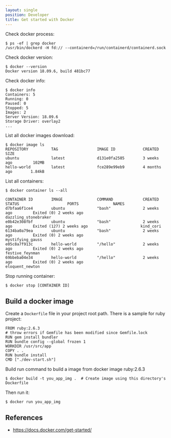 ```yaml
---
layout: single
position: Developer
title: Get started with Docker
---
```


Check docker process:

    $ ps -ef | grep docker
    /usr/bin/dockerd -H fd:// --containerd=/run/containerd/containerd.sock

Check docker version:

    $ docker --version
    Docker version 18.09.6, build 481bc77

Check docker info:

    $ docker info
    Containers: 5
    Running: 0
    Paused: 0
    Stopped: 5
    Images: 2
    Server Version: 18.09.6
    Storage Driver: overlay2
    ...

List all docker images download:

    $ docker image ls    
    REPOSITORY          TAG                 IMAGE ID            CREATED             SIZE
    ubuntu              latest              d131e0fa2585        3 weeks ago         102MB
    hello-world         latest              fce289e99eb9        4 months ago        1.84kB    

List all containers:

    $ docker container ls --all
    
    CONTAINER ID        IMAGE               COMMAND             CREATED             STATUS                     PORTS               NAMES
    d7bfaa6f1ce4        ubuntu              "bash"              2 weeks ago         Exited (0) 2 weeks ago                         dazzling_stonebraker
    e0b42e308fbf        ubuntu              "bash"              2 weeks ago         Exited (127) 2 weeks ago                       kind_cori
    6134ba0a79ea        ubuntu              "bash"              2 weeks ago         Exited (0) 2 weeks ago                         mystifying_gauss
    e05c8a7f913c        hello-world         "/hello"            2 weeks ago         Exited (0) 2 weeks ago                         festive_feynman
    69bbeba04e34        hello-world         "/hello"            2 weeks ago         Exited (0) 2 weeks ago                         eloquent_newton

Stop running container:

    $ docker stop [CONTAINER ID]

## Build a docker image

Create a `Dockerfile` file in your project root path. There is a sample for ruby project:

    FROM ruby:2.6.3
    # throw errors if Gemfile has been modified since Gemfile.lock
    RUN gem install bundler
    RUN bundle config --global frozen 1
    WORKDIR /usr/src/app
    COPY . .
    RUN bundle install
    CMD ["./dev-start.sh"]

Build run command to build a image from docker image ruby:2.6.3

    $ docker build -t you_app_img .  # Create image using this directory's Dockerfile

Then run it:

    $ docker run you_app_img



## References

* https://docs.docker.com/get-started/